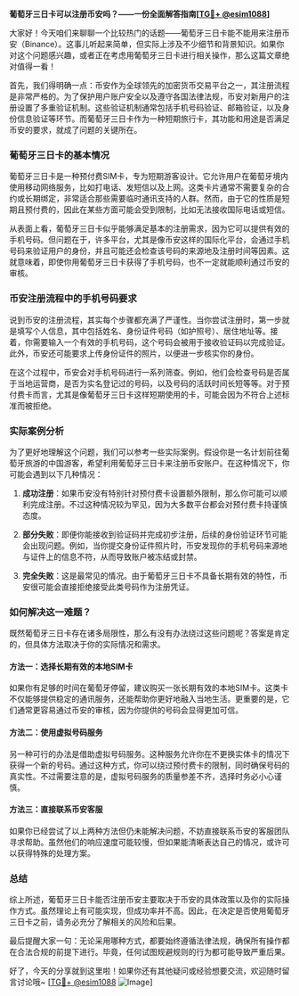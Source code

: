 **葡萄牙三日卡可以注册币安吗？——一份全面解答指南[[TG💪+ @esim1088](https://t.me/s/esim1088)]**

大家好！今天咱们来聊聊一个比较热门的话题——葡萄牙三日卡能不能用来注册币安（Binance）。这事儿听起来简单，但实际上涉及不少细节和背景知识。如果你对这个问题感兴趣，或者正在考虑用葡萄牙三日卡进行相关操作，那么这篇文章绝对值得一看！

首先，我们得明确一点：币安作为全球领先的加密货币交易平台之一，其注册流程是非常严格的。为了保护用户账户安全以及遵守各国法律法规，币安对新用户的注册设置了多重验证机制。这些验证机制通常包括手机号码验证、邮箱验证，以及身份信息验证等环节。而葡萄牙三日卡作为一种短期旅行卡，其功能和用途是否满足币安的要求，就成了问题的关键所在。

### 葡萄牙三日卡的基本情况

葡萄牙三日卡是一种预付费SIM卡，专为短期游客设计。它允许用户在葡萄牙境内使用移动网络服务，比如打电话、发短信以及上网。这类卡片通常不需要复杂的合约或长期绑定，非常适合那些需要临时通讯支持的人群。然而，由于它的性质是短期且预付费的，因此在某些方面可能会受到限制，比如无法接收国际电话或短信。

从表面上看，葡萄牙三日卡似乎能够满足基本的注册需求，因为它可以提供有效的手机号码。但问题在于，许多平台，尤其是像币安这样的国际化平台，会通过手机号码来验证用户的身份，并且可能还会检查该号码的来源地及注册时间等因素。这就意味着，即使你用葡萄牙三日卡获得了手机号码，也不一定就能顺利通过币安的审核。

### 币安注册流程中的手机号码要求

说到币安的注册流程，其实每个步骤都充满了严谨性。当你尝试注册时，第一步就是填写个人信息，其中包括姓名、身份证件号码（如护照号）、居住地址等。接着，你需要输入一个有效的手机号码，这个号码会被用于接收验证码以完成验证。此外，币安还可能要求上传身份证件的照片，以便进一步核实你的身份。

在这个过程中，币安会对手机号码进行一系列筛查。例如，他们会检查号码是否属于当地运营商，是否为实名登记过的号码，以及号码的活跃时间长短等等。对于预付费卡而言，尤其是像葡萄牙三日卡这样短期使用的卡，可能会因为不符合上述标准而被拒绝。

### 实际案例分析

为了更好地理解这个问题，我们可以参考一些实际案例。假设你是一名计划前往葡萄牙旅游的中国游客，希望利用葡萄牙三日卡来注册币安账户。在这种情况下，你可能会遇到以下几种情况：

1. **成功注册**：如果币安没有特别针对预付费卡设置额外限制，那么你可能可以顺利完成注册。不过这种情况较为罕见，因为大多数平台都会对预付费卡持谨慎态度。
   
2. **部分失败**：即便你能接收到验证码并完成初步注册，后续的身份验证环节可能会出现问题。例如，当你提交身份证件照片时，币安发现你的手机号码来源地与证件上的信息不符，从而导致账户被冻结或封禁。

3. **完全失败**：这是最常见的情况。由于葡萄牙三日卡不具备长期有效的特性，币安很可能会直接拒绝接受此类号码作为注册凭证。

### 如何解决这一难题？

既然葡萄牙三日卡存在诸多局限性，那么有没有办法绕过这些问题呢？答案是肯定的，但具体方法取决于你的实际情况和需求。

#### 方法一：选择长期有效的本地SIM卡
如果你有足够的时间在葡萄牙停留，建议购买一张长期有效的本地SIM卡。这类卡不仅能够提供稳定的通讯服务，还能帮助你更好地融入当地生活。更重要的是，它们通常更容易通过币安的审核，因为你提供的号码会显得更加可信。

#### 方法二：使用虚拟号码服务
另一种可行的办法是借助虚拟号码服务。这种服务允许你在不更换实体卡的情况下获得一个新的号码。通过这种方式，你可以绕过预付费卡的限制，同时确保号码的真实性。不过需要注意的是，虚拟号码服务的质量参差不齐，选择时务必小心谨慎。

#### 方法三：直接联系币安客服
如果你已经尝试了以上两种方法但仍未能解决问题，不妨直接联系币安的客服团队寻求帮助。虽然他们的响应速度可能较慢，但如果能清晰表达自己的情况，或许可以获得特殊的处理方案。

### 总结

综上所述，葡萄牙三日卡能否注册币安主要取决于币安的具体政策以及你的实际操作方式。虽然理论上有可能实现，但成功率并不高。因此，在决定是否使用葡萄牙三日卡之前，请务必充分了解相关的风险和后果。

最后提醒大家一句：无论采用哪种方式，都要始终遵循法律法规，确保所有操作都在合法合规的前提下进行。毕竟，任何试图规避规则的行为都可能导致严重后果。

好了，今天的分享就到这里啦！如果你还有其他疑问或经验想要交流，欢迎随时留言讨论哦~ [[TG💪+ @esim1088](https://t.me/s/esim1088) ![Image](https://i.postimg.cc/4NQfJmqS/Snipaste-2025-05-13-00-14-12.png)]